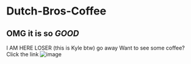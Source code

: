 # Dutch-Bros-Coffee
## OMG it is so *GOOD*

I AM HERE LOSER (this is Kyle btw)
go away
Want to see some coffee? Click the link
![image](https://user-images.githubusercontent.com/89995888/131889598-21704e7d-af01-4a3c-9bf8-46d3cce605f0.png)
